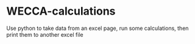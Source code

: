 # WECCA-calculations
Use python to take data from an excel page, run some calculations, then print them to another excel file
